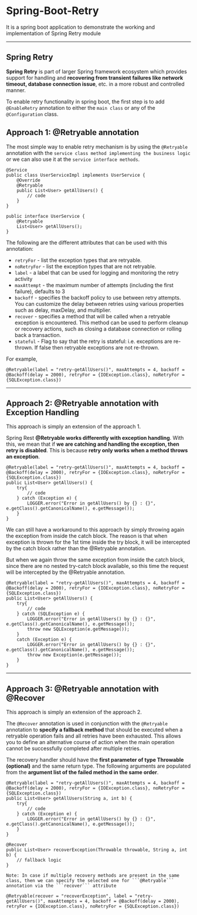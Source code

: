 # Spring-Boot-Retry
It is a spring boot application to demonstrate the working and implementation of Spring Retry module

---
## Spring Retry

**Spring Retry** is part of larger Spring framework ecosystem which provides support for handling and **recovering from transient failures like network timeout, database connection issue**, etc. in a more robust and controlled manner.

To enable retry functionality in spring boot, the first step is to add ```@EnableRetry``` annotation to either the ```main class``` or any of the ```@Configuration``` class.

## Approach 1: @Retryable annotation

The most simple way to enable retry mechanism is by using the ```@Retryable``` annotation with the ```service class method implementing the business logic``` or we can also use it at the ```service interface methods```.

```
@Service
public class UserServiceImpl implements UserService {
    @Override
    @Retryable
    public List<User> getAllUsers() {
        // code
    }
}
```


```
public interface UserService {
    @Retryable
    List<User> getAllUsers();
}
```

The following are the different attributes that can be used with this annotation:
* ```retryFor``` - list the exception types that are retryable.
* ```noRetryFor``` - list the exception types that are not retryable.
* ```label``` - a label that can be used for logging and monitoring the retry activity
* ```maxAttempt``` - the maximum number of attempts (including the first failure), defaults to 3
* ```backoff``` - specifies the backoff policy to use between retry attempts. You can customize the delay between retries using various properties such as delay, maxDelay, and multiplier.
* ```recover``` - specifies a method that will be called when a retryable exception is encountered. This method can be used to perform cleanup or recovery actions, such as closing a database connection or rolling back a transaction.
* ```stateful``` - Flag to say that the retry is stateful: i.e. exceptions are re-thrown. If false then retryable exceptions are not re-thrown.

For example, 
```
@Retryable(label = "retry-getAllUsers()", maxAttempts = 4, backoff = @Backoff(delay = 2000), retryFor = {IOException.class}, noRetryFor = {SQLException.class})
```

---

## Approach 2: @Retryable annotation with Exception Handling

This approach is simply an extension of the approach 1.

Spring Rest **@Retryable works differently with exception handling**. With this, we mean that if **we are catching and handling the exception, then retry is disabled**. This is because **retry only works when a method throws an exception**.

```
@Retryable(label = "retry-getAllUsers()", maxAttempts = 4, backoff = @Backoff(delay = 2000), retryFor = {IOException.class}, noRetryFor = {SQLException.class})
public List<User> getAllUsers() {
    try{
        // code
    } catch (Exception e) {
        LOGGER.error("Error in getAllUsers() by {} : {}", e.getClass().getCanonicalName(), e.getMessage());
    }
}
```

We can still have a workaround to this approach by simply throwing again the exception from inside the catch block. The reason is that when exception is thrown for the 1st time inside the try block, it will be intercepted by the catch block rather than the @Retryable annotation.

But when we again throw the same exception from inside the catch block, since there are no nested try-catch block available, so this time the request will be intercepted by the @Retryable annotation.
```
@Retryable(label = "retry-getAllUsers()", maxAttempts = 4, backoff = @Backoff(delay = 2000), retryFor = {IOException.class}, noRetryFor = {SQLException.class})
public List<User> getAllUsers() {
    try{
        // code
    } catch (SQLException e) {
        LOGGER.error("Error in getAllUsers() by {} : {}", e.getClass().getCanonicalName(), e.getMessage());
        throw new SQLException(e.getMessage());
    } 
    catch (Exception e) {
        LOGGER.error("Error in getAllUsers() by {} : {}", e.getClass().getCanonicalName(), e.getMessage());
        throw new Exception(e.getMessage());
    }
}
```

---

## Approach 3: @Retryable annotation with @Recover

This approach is simply an extension of the approach 2.

The ```@Recover``` annotation is used in conjunction with the ```@Retryable``` annotation to **specify a fallback method** that should be executed when a retryable operation fails and all retries have been exhausted. This allows you to define an alternative course of action when the main operation cannot be successfully completed after multiple retries.

The recovery handler should have the **first parameter of type Throwable (optional)** and the same return type. The following arguments are populated from the **argument list of the failed method in the same order**.

```
@Retryable(label = "retry-getAllUsers()", maxAttempts = 4, backoff = @Backoff(delay = 2000), retryFor = {IOException.class}, noRetryFor = {SQLException.class})
public List<User> getAllUsers(String a, int b) {
    try{
        // code
    } catch (Exception e) {
        LOGGER.error("Error in getAllUsers() by {} : {}", e.getClass().getCanonicalName(), e.getMessage());
    }
}
```

```
@Recover
public List<User> recoverException(Throwable throwable, String a, int b) {
    // fallback logic
}
```
```
Note: In case if multiple recovery methods are present in the same class, then we can specify the selected one for ```@Retryable``` annotation via the ```recover``` attribute

@Retryable(recover = "recoverException", label = "retry-getAllUsers()", maxAttempts = 4, backoff = @Backoff(delay = 2000), retryFor = {IOException.class}, noRetryFor = {SQLException.class})
```